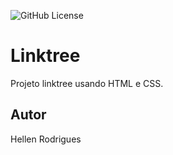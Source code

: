 ![GitHub License](https://img.shields.io/github/license/hellrodrigues/linktree?style=for-the-badge)

# Linktree
Projeto linktree usando HTML e CSS.
## Autor
Hellen Rodrigues
